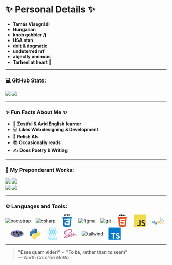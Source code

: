 # ✨ **Personal Details** ✨

- **Tamás Visegrádi** 
- **Hungarian**
- **knob gobbler /j** 
- **USA stan**
- **dolt & dogmatic**
- **undeterred mf**
- **abjectly ominous** 
- **Tarheel at heart** 💙

---

### 💻 GitHub Stats:

<p>
  <img src="https://github-readme-stats.vercel.app/api?username=Vtom21&show_icons=true&theme=github_dark" height="200" />
  <img src="https://github-readme-stats.vercel.app/api/top-langs/?username=Vtom21&layout=donut&theme=github_dark" height="200" />
</p>

---

### ✨ Fun Facts About Me ✨

- 📖 **Zestful & Avid English learner** 
- 💻 **Likes Web designing & Development** 
- 🤖 **Relish AIs** 
- 📚 **Occasionally reads**
- ✍️ **Does Poetry & Writing**

---

### 📂 My Preponderant Works:

<p>
  <img src="https://github-readme-stats.vercel.app/api/pin/?username=Vtom21&repo=Questionnare&theme=github_dark&no-cache=true&t=123456" height="100" />
  <img src="https://github-readme-stats.vercel.app/api/pin/?username=Vtom21&repo=To-Do-List&theme=github_dark&no-cache=true" height="100" /><br>
  <img src="https://github-readme-stats.vercel.app/api/pin/?username=Vtom21&repo=Xiren-Website&theme=github_dark&no-cache=true" height="100" />
  <img src="https://github-readme-stats.vercel.app/api/pin/?username=Vtom21&repo=Xiren-Alpha-Build-&theme=github_dark&no-cache=true" height="100" />
</p>


---

### ⚙️ Languages and Tools:

<p align="left">
  <img src="https://cdn.jsdelivr.net/gh/devicons/devicon/icons/bootstrap/bootstrap-original-wordmark.svg" alt="bootstrap" width="40" height="35" style="vertical-align: middle;"/>&nbsp;&nbsp;&nbsp;
  <img src="https://cdn.jsdelivr.net/gh/devicons/devicon/icons/csharp/csharp-original.svg" alt="csharp" width="40" height="35" style="vertical-align: middle;"/>&nbsp;&nbsp;&nbsp;
  <img src="https://raw.githubusercontent.com/devicons/devicon/master/icons/css3/css3-original-wordmark.svg" alt="css3" width="40" height="40" style="vertical-align: middle;"/>&nbsp;&nbsp;&nbsp;
  <img src="https://www.vectorlogo.zone/logos/figma/figma-icon.svg" alt="figma" width="40" height="40" style="vertical-align: middle;"/>&nbsp;&nbsp;&nbsp;
  <img src="https://www.vectorlogo.zone/logos/git-scm/git-scm-icon.svg" alt="git" width="40" height="40" style="vertical-align: middle;"/>&nbsp;&nbsp;&nbsp;
  <img src="https://raw.githubusercontent.com/devicons/devicon/master/icons/html5/html5-original-wordmark.svg" alt="html5" width="40" height="40" style="vertical-align: middle;"/>&nbsp;&nbsp;&nbsp;
  <img src="https://raw.githubusercontent.com/devicons/devicon/master/icons/javascript/javascript-original.svg" alt="javascript" width="40" height="40" style="vertical-align: middle;"/>&nbsp;&nbsp;&nbsp;
  <img src="https://raw.githubusercontent.com/devicons/devicon/master/icons/mysql/mysql-original-wordmark.svg" alt="mysql" width="40" height="40" style="vertical-align: middle;"/>&nbsp;&nbsp;&nbsp;
  <img src="https://raw.githubusercontent.com/devicons/devicon/master/icons/php/php-original.svg" alt="php" width="40" height="40" style="vertical-align: middle;"/>&nbsp;&nbsp;&nbsp;
  <img src="https://raw.githubusercontent.com/devicons/devicon/master/icons/python/python-original.svg" alt="python" width="40" height="40" style="vertical-align: middle;"/>&nbsp;&nbsp;&nbsp;
  <img src="https://raw.githubusercontent.com/devicons/devicon/master/icons/react/react-original-wordmark.svg" alt="react" width="40" height="40" style="vertical-align: middle;"/>&nbsp;&nbsp;&nbsp;
  <img src="https://raw.githubusercontent.com/devicons/devicon/master/icons/sass/sass-original.svg" alt="sass" width="40" height="40" style="vertical-align: middle;"/>&nbsp;&nbsp;&nbsp;
  <img src="https://www.vectorlogo.zone/logos/tailwindcss/tailwindcss-icon.svg" alt="tailwind" width="40" height="40" style="vertical-align: middle;"/>&nbsp;&nbsp;&nbsp;
  <img src="https://raw.githubusercontent.com/devicons/devicon/master/icons/typescript/typescript-original.svg" alt="typescript" width="40" height="40" style="vertical-align: middle;"/>&nbsp;&nbsp;&nbsp;
</p>

---

> **"Esse quam videri"** ~ **"To be, rather than to seem"** <br>
> _— North Carolina Motto_
